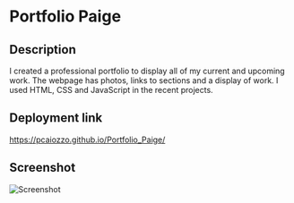 
# Portfolio Paige

## Description

I created a professional portfolio to display all of my current and upcoming work. The webpage has photos, links to sections and a display of work. I used HTML, CSS and JavaScript in the recent projects.


## Deployment link

https://pcaiozzo.github.io/Portfolio_Paige/

## Screenshot

![Screenshot]()